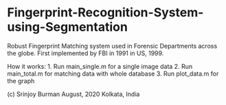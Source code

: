 # Fingerprint-Recognition-System-using-Segmentation

Robust Fingerprint Matching system used in Forensic Departments across the globe.
First implemented by FBI in 1991 in US, 1999.

How it works:
              1. Run main_single.m for a single image data
              2. Run main_total.m for matching data with whole database
              3. Run plot_data.m for the graph

(c) Srinjoy Burman
August, 2020
Kolkata, India
